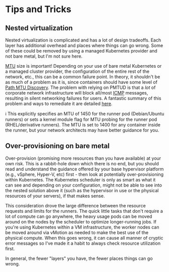 # Tips and Tricks

## Nested virtualization

Nested virtualization is complicated and has a lot of design tradeoffs.  Each layer has additional overhead and places where things can go wrong.  Some of these could be removed by using a managed Kubernetes provider and not bare metal, but I'm not sure here.

[MTU](https://en.wikipedia.org/wiki/Maximum_transmission_unit) size is important!  Depending on your use of bare metal Kubernetes or a managed cluster provider, the configuration of the entire rest of the network, etc., this can be a common failure point.  In theory, it shouldn't be as much of a problem as it is, since containers should have some level of [Path MTU Discovery](https://en.wikipedia.org/wiki/Path_MTU_Discovery).  The problem with relying on PMTUD is that a _lot_ of corporate network infrastructure will block all/most [ICMP](https://en.wikipedia.org/wiki/Internet_Control_Message_Protocol) messages, resulting in silent networking failures for users.  A fantastic summary of this problem and ways to remediate it are detailed [here](https://blog.cloudflare.com/path-mtu-discovery-in-practice/).

:information_source: This explicitly specifies an MTU of 1450 for the runner pod (Debian/Ubuntu runners) or sets a kernel module flag for MTU probing for the runner pod (RHEL/derivative runners).  The MTU is set to 1400 for any container inside the runner, but your network architects may have better guidance for you.

## Over-provisioning on bare metal

Over-provision (promising more resources than you have available) at your own risk.  This is a rabbit-hole down which there is no end, but you should read and understand the guidance offered by your base hypervisor platform (e.g., vSphere, Hyper-V, etc) first - then look at potentially over-provisioning within Kubernetes.  The Kubernetes scheduler is only as smart as what it can see and depending on your configuration, might not be able to see into the nested solution above it (such as the hypervisor in use or the physical resources of your servers), if that makes sense.

This consideration drove the large difference between the resource requests and limits for the runners.  The quick little tasks that don't require a lot of compute can go anywhere, the heavy usage pods can be moved around on the nodes by the scheduler to optimize longer-running jobs.  If you're using Kubernetes within a VM infrastructure, the worker nodes can be moved around via vMotion as needed to make the best use of the physical compute.  When this goes wrong, it can cause all manner of cryptic error messages so I've made it a habit to always check resource utilization first.

In general, the fewer "layers" you have, the fewer places things can go wrong.
